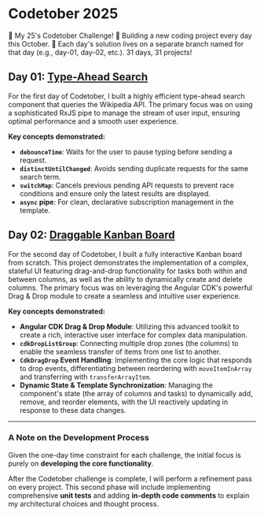 # Codetober 2025

🎃 My 25's Codetober Challenge! 🚀 Building a new coding project every day this October. 📅 Each day's solution lives on a separate branch named for that day (e.g., day-01, day-02, etc.). 31 days, 31 projects!

## Day 01: [Type-Ahead Search](https://github.com/marinellibr/codetober-25/tree/day-01/type-ahead-search)

For the first day of Codetober, I built a highly efficient type-ahead search component that queries the Wikipedia API. The primary focus was on using a sophisticated RxJS pipe to manage the stream of user input, ensuring optimal performance and a smooth user experience.

**Key concepts demonstrated:**

- **`debounceTime`**: Waits for the user to pause typing before sending a request.
- **`distinctUntilChanged`**: Avoids sending duplicate requests for the same search term.
- **`switchMap`**: Cancels previous pending API requests to prevent race conditions and ensure only the latest results are displayed.
- **`async` pipe**: For clean, declarative subscription management in the template.

## Day 02: [Draggable Kanban Board](https://github.com/marinellibr/codetober-25/tree/day-02/kanban-board)

For the second day of Codetober, I built a fully interactive Kanban board from scratch. This project demonstrates the implementation of a complex, stateful UI featuring drag-and-drop functionality for tasks both within and between columns, as well as the ability to dynamically create and delete columns. The primary focus was on leveraging the Angular CDK's powerful Drag & Drop module to create a seamless and intuitive user experience.

**Key concepts demonstrated:**

- **Angular CDK Drag & Drop Module**: Utilizing this advanced toolkit to create a rich, interactive user interface for complex data manipulation.
- **`cdkDropListGroup`**: Connecting multiple drop zones (the columns) to enable the seamless transfer of items from one list to another.
- **`CdkDragDrop` Event Handling**: Implementing the core logic that responds to drop events, differentiating between reordering with `moveItemInArray` and transferring with `transferArrayItem`.
- **Dynamic State & Template Synchronization**: Managing the component's state (the array of columns and tasks) to dynamically add, remove, and reorder elements, with the UI reactively updating in response to these data changes.

---

### A Note on the Development Process

Given the one-day time constraint for each challenge, the initial focus is purely on **developing the core functionality**.

After the Codetober challenge is complete, I will perform a refinement pass on every project. This second phase will include implementing comprehensive **unit tests** and adding **in-depth code comments** to explain my architectural choices and thought process.
